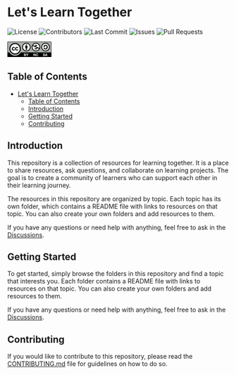 # Let's Learn Together

![License](https://img.shields.io/badge/license-CC%20BY--NC--SA%204.0-blue.svg)
![[Contributors](https://img.shields.io/github/contributors/JonTDean/dev/LetsLearnTogether)](https://github.com/JonTDean/LetsLearnTogether/graphs/contributors)
![Last Commit](https://img.shields.io/github/last-commit/JonTDean/dev/LetsLearnTogether)
![Issues](https://img.shields.io/github/issues/JonTDean/dev/LetsLearnTogether)
![Pull Requests](https://img.shields.io/github/issues-pr/JonTDean/dev/LetsLearnTogether)

![CC BY-NC-SA 4.0](/media/images/logos/cc-nc-sa-logo.png)

## Table of Contents

- [Let's Learn Together](#lets-learn-together)
	- [Table of Contents](#table-of-contents)
	- [Introduction](#introduction)
	- [Getting Started](#getting-started)
	- [Contributing](#contributing)

## Introduction

This repository is a collection of resources for learning together. It is a place to share resources, ask questions, and collaborate on learning projects. The goal is to create a community of learners who can support each other in their learning journey.

The resources in this repository are organized by topic. Each topic has its own folder, which contains a README file with links to resources on that topic. You can also create your own folders and add resources to them.

If you have any questions or need help with anything, feel free to ask in the [Discussions]().

## Getting Started

To get started, simply browse the folders in this repository and find a topic that interests you. Each folder contains a README file with links to resources on that topic. You can also create your own folders and add resources to them.

If you have any questions or need help with anything, feel free to ask in the [Discussions]().

## Contributing

If you would like to contribute to this repository, please read the [CONTRIBUTING.md]() file for guidelines on how to do so.